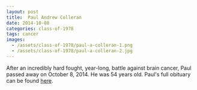 ```yaml
---
layout: post
title:  Paul Andrew Colleran
date: 2014-10-08
categories: class-of-1978
tags: cancer
images:
  - /assets/class-of-1978/paul-a-colleran-1.png
  - /assets/class-of-1978/paul-a-colleran-2.jpg
---
```

After an incredibly hard fought, year-long, battle against brain cancer, Paul passed away on October 8, 2014. He was 54 years old. Paul's full obituary can be found [here](http://tinyurl.com/nnz5ow8).
